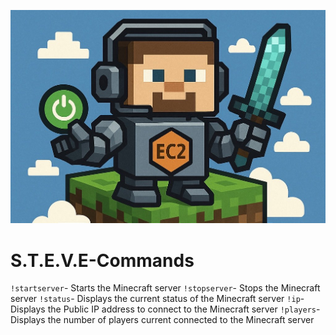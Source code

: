 ![Diagram](STEVE.jpg)
# S.T.E.V.E-Commands
`!startserver`- Starts the Minecraft server 
`!stopserver`- Stops the Minecraft server
`!status`- Displays the current status of the Minecraft server
`!ip`- Displays the Public IP address to connect to the Minecraft server
`!players`- Displays the number of players current connected to the Minecraft server

